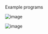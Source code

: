 Example programs

![image](https://github.com/user-attachments/assets/8ffbeb5a-b4ac-4d50-9652-b42973ce6817)

![image](https://github.com/user-attachments/assets/e60cc483-f644-46e2-98de-62bf4883cc5c)


